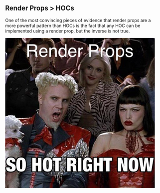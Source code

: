 ## Render Props > HOCs
One of the most convincing pieces of evidence that render props are a more powerful pattern than HOCs is the fact that any HOC can be implemented using a render prop, but the inverse is not true.

![alt text](./renderprops.jpg)